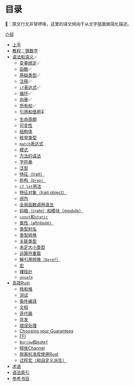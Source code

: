 # 目录

🐷：原文行文非常啰嗦，这里的译文倾向于从文字层面做简化描述。

[介绍](README.md)
* [上手](getting-started.md)
* [教程：猜数字](guessing-game.md)
* [语法和语义](syntax-and-semantics.md)✅
    * [变量绑定](variable-bindings.md)✅
    * [函数](functions.md)✅
    * [基础类型](primitive-types.md)✅
    * [注释](comments.md)✅
    * [`if`表达式](if.md)✅
    * [循环](loops.md)✅
    * [向量](vectors.md)✅
    * [所有权](ownership.md)✅
    * [引用和借用](references-and-borrowing.md)⏳
    * [生命周期](lifetimes.md)
    * [可变性](mutability.md)
    * [结构体](structs.md)
    * [枚举类型](enums.md)
    * [`match`表达式](match.md)
    * [模式](patterns.md)
    * [方法的语法](method-syntax.md)
    * [字符串](strings.md)
    * [泛型](generics.md)
    * [特征（trait）](traits.md)
    * [析构（`Drop`）](drop.md)
    * [`if let`用法](if-let.md)
    * [特征对象（trait object）](trait-objects.md)
    * [闭包](closures.md)
    * [全局函数调用语法](ufcs.md)
    * [码箱（crate）和模块（module）](crates-and-modules.md)
    * [`const`和`static`](const-and-static.md)
    * [属性（attribute）](attributes.md)
    * [类型别名](type-aliases.md)
    * [类型转换](casting-between-types.md)
    * [关联类型](associated-types.md)
    * [未定大小类型](unsized-types.md)
    * [运算符重载](operators-and-overloading.md)
    * [解引用转换（`Deref`）](deref-coercions.md)
    * [宏](macros.md)
    * [裸指针](raw-pointers.md)
    * [`unsafe`](unsafe.md)
* [高效Rust](effective-rust.md)
    * [栈和堆](the-stack-and-the-heap.md)
    * [测试](testing.md)
    * [条件编译](conditional-compilation.md)
    * [文档](documentation.md)
    * [迭代器](iterators.md)
    * [并发](concurrency.md)
    * [错误处理](error-handling.md)
    * [Choosing your Guarantees](choosing-your-guarantees.md)
    * [FFI](ffi.md)
    * [`Borrow`和`AsRef`](borrow-and-asref.md)
    * [释放Channel](release-channels.md)
    * [脱离标准库使用Rust](using-rust-without-the-standard-library.md)
    * [过程宏（和自定义派生）](procedural-macros.md)
* [术语](glossary.md)
* [语法索引](syntax-index.md)
* [参考书目](bibliography.md)
